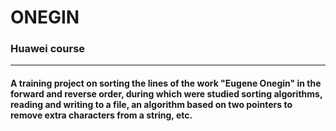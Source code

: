 # ONEGIN
### Huawei course
------------------------------
#### A training project on sorting the lines of the work "Eugene Onegin" in the forward and reverse order, during which were studied sorting algorithms, reading and writing to a file, an algorithm based on two pointers to remove extra characters from a string, etc.
